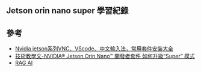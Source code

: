 ## Jetson orin nano super 學習紀錄
##
## 參考
* [Nvidia jetson系列VNC、VScode、中文輸入法，常用套件安裝大全](https://medium.com/@EricChou711/nvidia-jetson%E7%B3%BB%E5%88%97vnc-vscode-%E4%B8%AD%E6%96%87%E8%BC%B8%E5%85%A5%E6%B3%95-%E5%B8%B8%E7%94%A8%E5%A5%97%E4%BB%B6%E5%AE%89%E8%A3%9D%E5%A4%A7%E5%85%A8-4b36e49438ba)
* [技術教學文-NVIDIA® Jetson Orin Nano™ 開發者套件 如何升級“Super” 模式](https://blog.cavedu.com/2025/02/14/nvidia-jetson-orin-nano-super/)
* [RAG AI](https://www.ragie.ai/multimodal?utm_source=substack&utm_medium=email)
